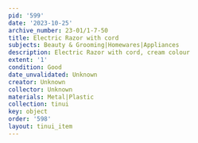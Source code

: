 ```yaml
---
pid: '599'
date: '2023-10-25'
archive_number: 23-01/1-7-50
title: Electric Razor with cord
subjects: Beauty & Grooming|Homewares|Appliances
description: Electric Razor with cord, cream colour
extent: '1'
condition: Good
date_unvalidated: Unknown
creator: Unknown
collector: Unknown
materials: Metal|Plastic
collection: tinui
key: object
order: '598'
layout: tinui_item
---
```


